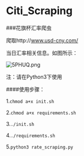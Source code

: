 # Citi_Scraping
###花旗杯汇率爬虫

爬取http://www.usd-cny.com/ 

当日汇率相关信息。如图所示：

![5PHUQ.png](https://s1.simimg.com/2017/09/07/5PHUQ.png)

注：请在Python3下使用

####使用步骤：

1.`chmod a+x init.sh`

2.`chmod a+x requirements.sh`

3.`./init.sh`

4.`./requirements.sh`

5.`python3 rate_scraping.py` 